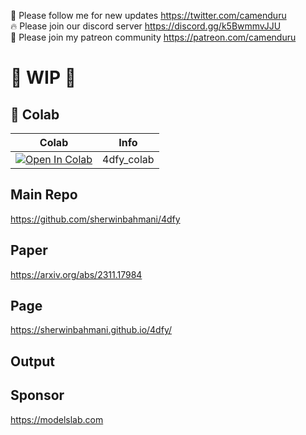 🐣 Please follow me for new updates https://twitter.com/camenduru <br />
🔥 Please join our discord server https://discord.gg/k5BwmmvJJU <br />
🥳 Please join my patreon community https://patreon.com/camenduru <br />

# 🚦 WIP 🚦

## 🦒 Colab

| Colab | Info
| --- | --- |
[![Open In Colab](https://colab.research.google.com/assets/colab-badge.svg)](https://colab.research.google.com/github/camenduru/4dfy-colab/blob/main/4dfy_colab.ipynb) | 4dfy_colab

## Main Repo
https://github.com/sherwinbahmani/4dfy  <br />

## Paper
https://arxiv.org/abs/2311.17984

## Page
https://sherwinbahmani.github.io/4dfy/

## Output

## Sponsor
https://modelslab.com
